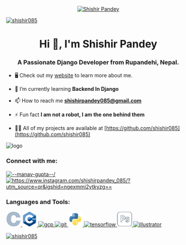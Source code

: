 
<p align="center">
  <a href="https://www.shishirpandey085.com.np/" target="_blank" rel="noreferrer"><img src="https://res.cloudinary.com/damiv8olg/image/upload/v1742983649/new_portfolio_pic.png" alt="Shishir Pandey ">
    <p align="left"> <img src="https://komarev.com/ghpvc/?username=shishir085&label=Profile%20views&color=0e75b6&style=flat" alt="shishir085" /> </p>
  </a>

</p>
<h1 align="center">Hi 👋, I'm Shishir Pandey</h1>
<h3 align="center">A Passionate Django Developer from Rupandehi, Nepal.</h3>
<!-- 
<img align="center" alt="Coding" width="400" src="https://media.giphy.com/media/zMukICnMEZmSf8zvXd/giphy.gif"> -->


- 🖥️ Check out my [website](https://www.shishirpandey085.com.np/) to learn more about me.



- 🌱 I’m currently learning **Backend In Django**

- 📫 How to reach me **shishirpandey085@gmail.com**

- ⚡ Fun fact **I am not a robot, I am the one behind them**

- 👨‍💻 All of my projects are available at [https://github.com/shishir085](https://github.com/shishir085)

<!-- - 📄 Know about my experiences (https://shishirpandey085.com.np) -->



<!-- 
## 🔭 Current Endeavors 

I'm currently working as a fullstack developer in Nepal, where my journey involves both building and learning. Here's what I'm currently focused on:

- I'm engaged in exciting fullstack projects.
- I'm exploring different tools and libraries to enhance my skill set.
- I'm an early riser, always driven and constantly learning in the tech world.

## ✨ Fun Facts 

- One Piece is my favorite anime.
- As a kid, I wanted to be a Formula 1 (F1) Engineer.
- I love using Mac after switching from Boring Windows.
- Fun fact **I have travelled across Oceans.** -->


![logo](https://res.cloudinary.com/damiv8olg/image/upload/v1742983807/snake%20gif.gif)
<!-- 
## 📫 Contact

 For a quick response, DM me on [Instagram](https://www.instagram.com/shishirpandey_085/) or [LinkedIn](https://www.linkedin.com/in/shishirpandey085/). 
 
 For professional inquiries, reach out via email at [shishirpandey085@gmail.com](shishirpandey085@gmail.com).  -->


<!-- <h3 align="left">Connect with me:</h3>
<p align="left">


<a href="https://www.youtube.com/c/https://www.youtube.com/@bca_085" target="blank"><img align="center" src="https://raw.githubusercontent.com/rahuldkjain/github-profile-readme-generator/master/src/images/icons/Social/youtube.svg" alt="https://www.youtube.com/@bca_085" height="30" width="40" /></a>
<a href="https://www.hackerrank.com/@shishirpandey085" target="blank"><img align="center" src="https://raw.githubusercontent.com/rahuldkjain/github-profile-readme-generator/master/src/images/icons/Social/hackerrank.svg" alt="@shishirpandey085" height="30" width="40" /></a>
</p> -->
<h3 align="left">Connect with me:</h3>
<p align="left">
<a href="https://www.linkedin.com/in/shishirpandey085/"target="blank"><img align="center" src="https://raw.githubusercontent.com/rahuldkjain/github-profile-readme-generator/master/src/images/icons/Social/linked-in-alt.svg" alt="--manav-gupta--/" height="30" width="40" /></a>
<!-- <a href="https://kaggle.com/shishirpandey085" target="blank"><img align="center" src="https://raw.githubusercontent.com/rahuldkjain/github-profile-readme-generator/master/src/images/icons/Social/kaggle.svg" alt="shishirpandey085" height="30" width="40" /></a> -->
<a href="https://www.instagram.com/shishirpandey_085/?utm_source=qr&igshid=ngexmmi2ytkyzg==" target="blank"><img align="center" src="https://raw.githubusercontent.com/rahuldkjain/github-profile-readme-generator/master/src/images/icons/Social/instagram.svg" alt="https://www.instagram.com/shishirpandey_085/?utm_source=qr&igshid=ngexmmi2ytkyzg==" height="30" width="40" /></a>
</p>

<h3 align="left">Languages and Tools:</h3>
<p align="left"> <a href="https://www.cprogramming.com/" target="_blank" rel="noreferrer"> <img src="https://raw.githubusercontent.com/devicons/devicon/master/icons/c/c-original.svg" alt="c" width="40" height="40"/> </a> <a href="https://www.w3schools.com/cpp/" target="_blank" rel="noreferrer"> <img src="https://raw.githubusercontent.com/devicons/devicon/master/icons/cplusplus/cplusplus-original.svg" alt="cplusplus" width="40" height="40"/> </a> <a href="https://cloud.google.com" target="_blank" rel="noreferrer"> <img src="https://www.vectorlogo.zone/logos/google_cloud/google_cloud-icon.svg" alt="gcp" width="40" height="40"/> </a> <a href="https://git-scm.com/" target="_blank" rel="noreferrer"> <img src="https://www.vectorlogo.zone/logos/git-scm/git-scm-icon.svg" alt="git" width="40" height="40"/> </a> <a href="https://www.python.org" target="_blank" rel="noreferrer"> <img src="https://raw.githubusercontent.com/devicons/devicon/master/icons/python/python-original.svg" alt="python" width="40" height="40"/> </a> <a href="https://www.tensorflow.org" target="_blank" rel="noreferrer"> <img src="https://www.vectorlogo.zone/logos/tensorflow/tensorflow-icon.svg" alt="tensorflow" width="40" height="40"/>
<img src="https://raw.githubusercontent.com/devicons/devicon/master/icons/photoshop/photoshop-line.svg" alt="photoshop" width="40" height="40"/> </a> <a href="https://www.python.org" target="_blank" rel="noreferrer">  </a><a href="https://www.adobe.com/in/products/illustrator.html" target="_blank" rel="noreferrer"> <img src="https://www.vectorlogo.zone/logos/adobe_illustrator/adobe_illustrator-icon.svg" alt="illustrator" width="40" height="40"/> 

 </p>

<p><img align="center" src="https://github-readme-stats.vercel.app/api/top-langs?username=shishir085&show_icons=true&locale=en&layout=compact" alt="shishir085" /></p>


<!-- 
<h3 align="left">Languages and Tools:</h3>
<p align="left"> <a href="https://developer.android.com" target="_blank" rel="noreferrer"> <img src="https://raw.githubusercontent.com/devicons/devicon/master/icons/android/android-original-wordmark.svg" alt="android" width="40" height="40"/> </a> <a href="https://www.cprogramming.com/" target="_blank" rel="noreferrer"> <img src="https://raw.githubusercontent.com/devicons/devicon/master/icons/c/c-original.svg" alt="c" width="40" height="40"/> </a> <a href="https://www.w3schools.com/cpp/" target="_blank" rel="noreferrer"> <img src="https://raw.githubusercontent.com/devicons/devicon/master/icons/cplusplus/cplusplus-original.svg" alt="cplusplus" width="40" height="40"/> </a> <a href="https://www.w3schools.com/css/" target="_blank" rel="noreferrer"> <img src="https://raw.githubusercontent.com/devicons/devicon/master/icons/css3/css3-original-wordmark.svg" alt="css3" width="40" height="40"/> </a> <a href="https://www.figma.com/" target="_blank" rel="noreferrer"> <img src="https://www.vectorlogo.zone/logos/figma/figma-icon.svg" alt="figma" width="40" height="40"/> </a> <a href="https://www.w3.org/html/" target="_blank" rel="noreferrer"> <img src="https://raw.githubusercontent.com/devicons/devicon/master/icons/html5/html5-original-wordmark.svg" alt="html5" width="40" height="40"/> </a> </a> <a href="https://www.java.com" target="_blank" rel="noreferrer"> <img src="https://raw.githubusercontent.com/devicons/devicon/master/icons/java/java-original.svg" alt="java" width="40" height="40"/> </a> <a href="https://developer.mozilla.org/en-US/docs/Web/JavaScript" target="_blank" rel="noreferrer"> <img src="https://raw.githubusercontent.com/devicons/devicon/master/icons/javascript/javascript-original.svg" alt="javascript" width="40" height="40"/> </a> <a href="https://nodejs.org" target="_blank" rel="noreferrer"> <img src="https://raw.githubusercontent.com/devicons/devicon/master/icons/nodejs/nodejs-original-wordmark.svg" alt="nodejs" width="40" height="40"/> </a> <a href="https://www.photoshop.com/en" target="_blank" rel="noreferrer"> <img src="https://raw.githubusercontent.com/devicons/devicon/master/icons/python/python-original.svg" alt="python" width="40" height="40"/> </a> </p> -->

